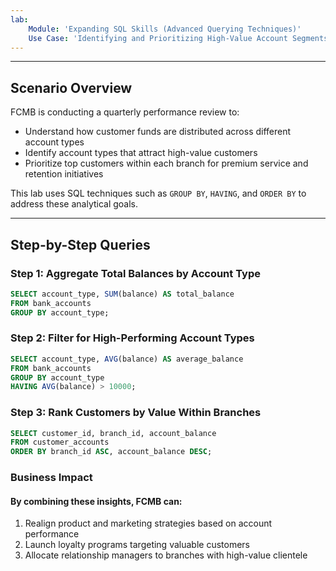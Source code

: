 ```yaml
---
lab:
    Module: 'Expanding SQL Skills​ (Advanced Querying Techniques)'
    Use Case: 'Identifying and Prioritizing High-Value Account Segments Across Branches'
---
```


---

##  Scenario Overview

FCMB is conducting a quarterly performance review to:
- Understand how customer funds are distributed across different account types
- Identify account types that attract high-value customers
- Prioritize top customers within each branch for premium service and retention initiatives

This lab uses SQL techniques such as `GROUP BY`, `HAVING`, and `ORDER BY` to address these analytical goals.

---

##  Step-by-Step Queries

###  Step 1: Aggregate Total Balances by Account Type

```sql
SELECT account_type, SUM(balance) AS total_balance
FROM bank_accounts
GROUP BY account_type;
 ```
### Step 2: Filter for High-Performing Account Types

```sql
SELECT account_type, AVG(balance) AS average_balance
FROM bank_accounts
GROUP BY account_type
HAVING AVG(balance) > 10000;
 ```

### Step 3: Rank Customers by Value Within Branches

```sql
SELECT customer_id, branch_id, account_balance
FROM customer_accounts
ORDER BY branch_id ASC, account_balance DESC;
 ```

### Business Impact
#### By combining these insights, FCMB can:
1. Realign product and marketing strategies based on account performance
1. Launch loyalty programs targeting valuable customers
1. Allocate relationship managers to branches with high-value clientele
